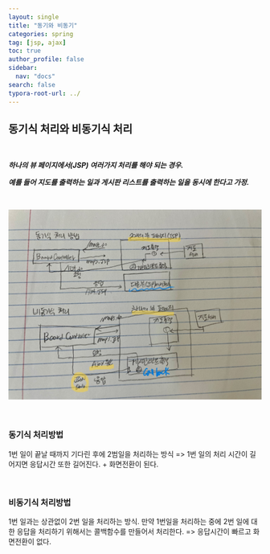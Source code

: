 ```yaml
---
layout: single
title: "동기와 비동기"
categories: spring
tag: [jsp, ajax]
toc: true
author_profile: false
sidebar:
  nav: "docs"
search: false
typora-root-url: ../
---
```


## 동기식 처리와 비동기식 처리

<br>

***하나의 뷰 페이지에서(JSP) 여러가지 처리를 해야 되는 경우.***

***예를 들어 지도를 출력하는 일과 게시판 리스트를 출력하는 일을 동시에 한다고 가정.***

<br>

![SyncAsync](/images/2023-04-19-first/SyncAsync.jpg)

<br>

### 동기식 처리방법

1번 일이 끝날 때까지 기다린 후에 2범일을 처리하는 방식 => 1번 일의 처리 시간이 길어지면 응답시간 또한 길어진다. + 화면전환이 된다.

<br>

### 비동기식 처리방법

1번 일과는 상관없이 2번 일을 처리하는 방식. 만약 1번일을 처리하는 중에 2번 일에 대한 응답을 처리하기 위해서는 콜백함수를 만들어서 처리한다. => 응답시간이 빠르고 화면전환이 없다.



